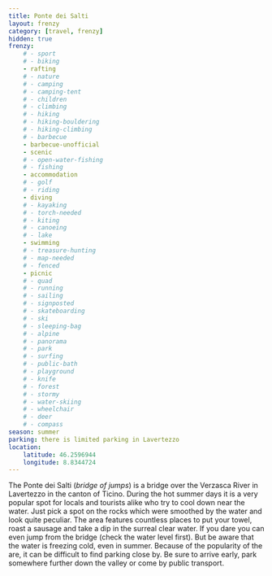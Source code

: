 ```yaml
---
title: Ponte dei Salti
layout: frenzy
category: [travel, frenzy]
hidden: true
frenzy:
    # - sport
    # - biking
    - rafting
    # - nature
    # - camping
    # - camping-tent
    # - children
    # - climbing
    # - hiking
    # - hiking-bouldering
    # - hiking-climbing
    # - barbecue
    - barbecue-unofficial
    - scenic
    # - open-water-fishing
    # - fishing
    - accommodation
    # - golf
    # - riding
    - diving
    # - kayaking
    # - torch-needed
    # - kiting
    # - canoeing
    # - lake
    - swimming
    # - treasure-hunting
    # - map-needed
    # - fenced
    - picnic
    # - quad
    # - running
    # - sailing
    # - signposted
    # - skateboarding
    # - ski
    # - sleeping-bag
    # - alpine
    # - panorama
    # - park
    # - surfing
    # - public-bath
    # - playground
    # - knife
    # - forest
    # - stormy
    # - water-skiing
    # - wheelchair
    # - deer
    # - compass
season: summer
parking: there is limited parking in Lavertezzo
location:
    latitude: 46.2596944
    longitude: 8.8344724
---
```


The Ponte dei Salti (_bridge of jumps_) is a bridge over the Verzasca River in Lavertezzo in the canton of Ticino. During the hot summer days it is a very popular spot for locals and tourists alike who try to cool down near the water. Just pick a spot on the rocks which were smoothed by the water and look quite peculiar. The area features countless places to put your towel, roast a sausage and take a dip in the surreal clear water. If you dare you can even jump from the bridge (check the water level first). But be aware that the water is freezing cold, even in summer. Because of the popularity of the are, it can be difficult to find parking close by. Be sure to arrive early, park somewhere further down the valley or come by public transport.
